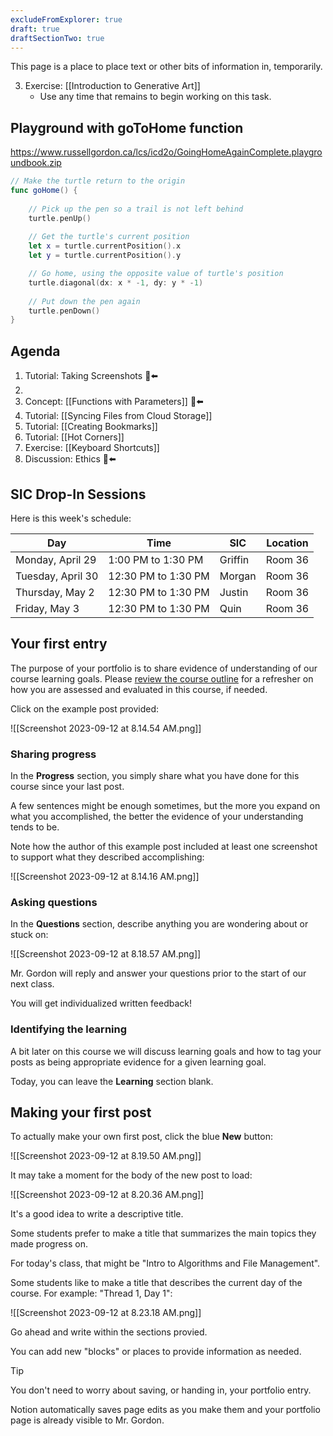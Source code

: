 ```yaml
---
excludeFromExplorer: true
draft: true
draftSectionTwo: true
---
```


This page is a place to place text or other bits of information in, temporarily.

3. Exercise: [[Introduction to Generative Art]]
	- Use any time that remains to begin working on this task.



## Playground with goToHome function

https://www.russellgordon.ca/lcs/icd2o/GoingHomeAgainComplete.playgroundbook.zip

```swift
// Make the turtle return to the origin
func goHome() {
    
    // Pick up the pen so a trail is not left behind
    turtle.penUp()
    
    // Get the turtle's current position
    let x = turtle.currentPosition().x
    let y = turtle.currentPosition().y

    // Go home, using the opposite value of turtle's position
    turtle.diagonal(dx: x * -1, dy: y * -1)
    
    // Put down the pen again
    turtle.penDown()
}

```


## Agenda
1. Tutorial: Taking Screenshots 🫥⬅️
5. 
6. Concept: [[Functions with Parameters]] 🫥⬅️
7. Tutorial: [[Syncing Files from Cloud Storage]]
8. Tutorial: [[Creating Bookmarks]] 
9. Tutorial: [[Hot Corners]]
10. Exercise: [[Keyboard Shortcuts]]
2. Discussion: Ethics 🫥⬅️

## SIC Drop-In Sessions

Here is this week's schedule:

Day|Time|SIC|Location
-|-|-|-
Monday, April 29|1:00 PM to 1:30 PM|Griffin|Room 36
Tuesday, April 30|12:30 PM to 1:30 PM|Morgan|Room 36
Thursday, May 2|12:30 PM to 1:30 PM|Justin|Room 36
Friday, May 3|12:30 PM to 1:30 PM|Quin|Room 36


## Your first entry

The purpose of your portfolio is to share evidence of understanding of our course learning goals. Please [review the course outline](https://drive.google.com/file/d/1dRBdmlN6Gu955Lw10bWbd8QZ2_GojEEB/view) for a refresher on how you are assessed and evaluated in this course, if needed.

Click on the example post provided:

![[Screenshot 2023-09-12 at 8.14.54 AM.png]]

### Sharing progress

In the **Progress** section, you simply share what you have done for this course since your last post.

A few sentences might be enough sometimes, but the more you expand on what you accomplished, the better the evidence of your understanding tends to be.

Note how the author of this example post included at least one screenshot to support what they described accomplishing:

![[Screenshot 2023-09-12 at 8.14.16 AM.png]]

### Asking questions

In the **Questions** section, describe anything you are wondering about or stuck on:

![[Screenshot 2023-09-12 at 8.18.57 AM.png]]

Mr. Gordon will reply and answer your questions prior to the start of our next class.

You will get individualized written feedback!

### Identifying the learning

A bit later on this course we will discuss learning goals and how to tag your posts as being appropriate evidence for a given learning goal.

Today, you can leave the **Learning** section blank.

## Making your first post

To actually make your own first post, click the blue **New** button:

![[Screenshot 2023-09-12 at 8.19.50 AM.png]]

It may take a moment for the body of the new post to load:

![[Screenshot 2023-09-12 at 8.20.36 AM.png]]

It's a good idea to write a descriptive title.

Some students prefer to make a title that summarizes the main topics they made progress on.

For today's class, that might be "Intro to Algorithms and File Management".

Some students like to make a title that describes the current day of the course. For example: "Thread 1, Day 1":

![[Screenshot 2023-09-12 at 8.23.18 AM.png]]

Go ahead and write within the sections provied.

You can add new "blocks" or places to provide information as needed.

> [!TIP]
> You don't need to worry about saving, or handing in, your portfolio entry.
> 
> Notion automatically saves page edits as you make them and your portfolio page is already visible to Mr. Gordon.
